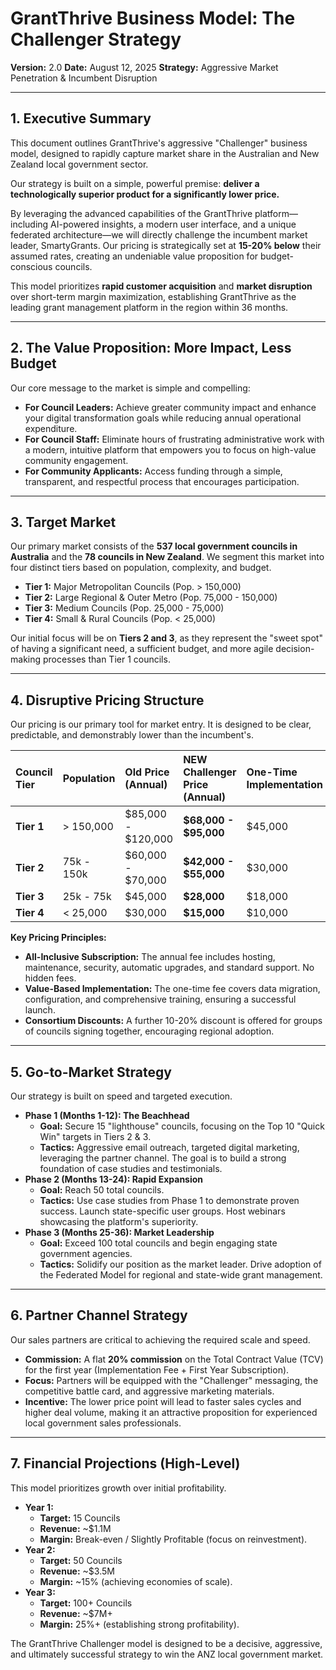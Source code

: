 # GrantThrive Business Model: The Challenger Strategy

**Version:** 2.0
**Date:** August 12, 2025
**Strategy:** Aggressive Market Penetration & Incumbent Disruption

---

## 1. Executive Summary

This document outlines GrantThrive's aggressive "Challenger" business model, designed to rapidly capture market share in the Australian and New Zealand local government sector.

Our strategy is built on a simple, powerful premise: **deliver a technologically superior product for a significantly lower price.**

By leveraging the advanced capabilities of the GrantThrive platform—including AI-powered insights, a modern user interface, and a unique federated architecture—we will directly challenge the incumbent market leader, SmartyGrants. Our pricing is strategically set at **15-20% below** their assumed rates, creating an undeniable value proposition for budget-conscious councils.

This model prioritizes **rapid customer acquisition** and **market disruption** over short-term margin maximization, establishing GrantThrive as the leading grant management platform in the region within 36 months.

---

## 2. The Value Proposition: More Impact, Less Budget

Our core message to the market is simple and compelling:

*   **For Council Leaders:** Achieve greater community impact and enhance your digital transformation goals while reducing annual operational expenditure.
*   **For Council Staff:** Eliminate hours of frustrating administrative work with a modern, intuitive platform that empowers you to focus on high-value community engagement.
*   **For Community Applicants:** Access funding through a simple, transparent, and respectful process that encourages participation.

---

## 3. Target Market

Our primary market consists of the **537 local government councils in Australia** and the **78 councils in New Zealand**. We segment this market into four distinct tiers based on population, complexity, and budget.

*   **Tier 1:** Major Metropolitan Councils (Pop. > 150,000)
*   **Tier 2:** Large Regional & Outer Metro (Pop. 75,000 - 150,000)
*   **Tier 3:** Medium Councils (Pop. 25,000 - 75,000)
*   **Tier 4:** Small & Rural Councils (Pop. < 25,000)

Our initial focus will be on **Tiers 2 and 3**, as they represent the "sweet spot" of having a significant need, a sufficient budget, and more agile decision-making processes than Tier 1 councils.

---

## 4. Disruptive Pricing Structure

Our pricing is our primary tool for market entry. It is designed to be clear, predictable, and demonstrably lower than the incumbent's.

| Council Tier | Population | Old Price (Annual) | **NEW Challenger Price (Annual)** | One-Time Implementation |
| :--- | :--- | :--- | :--- | :--- |
| **Tier 1** | > 150,000 | $85,000 - $120,000 | **$68,000 - $95,000** | $45,000 |
| **Tier 2** | 75k - 150k | $60,000 - $70,000 | **$42,000 - $55,000** | $30,000 |
| **Tier 3** | 25k - 75k | $45,000 | **$28,000** | $18,000 |
| **Tier 4** | < 25,000 | $30,000 | **$15,000** | $10,000 |

**Key Pricing Principles:**
*   **All-Inclusive Subscription:** The annual fee includes hosting, maintenance, security, automatic upgrades, and standard support. No hidden fees.
*   **Value-Based Implementation:** The one-time fee covers data migration, configuration, and comprehensive training, ensuring a successful launch.
*   **Consortium Discounts:** A further 10-20% discount is offered for groups of councils signing together, encouraging regional adoption.

---

## 5. Go-to-Market Strategy

Our strategy is built on speed and targeted execution.

*   **Phase 1 (Months 1-12): The Beachhead**
    *   **Goal:** Secure 15 "lighthouse" councils, focusing on the Top 10 "Quick Win" targets in Tiers 2 & 3.
    *   **Tactics:** Aggressive email outreach, targeted digital marketing, leveraging the partner channel. The goal is to build a strong foundation of case studies and testimonials.
*   **Phase 2 (Months 13-24): Rapid Expansion**
    *   **Goal:** Reach 50 total councils.
    *   **Tactics:** Use case studies from Phase 1 to demonstrate proven success. Launch state-specific user groups. Host webinars showcasing the platform's superiority.
*   **Phase 3 (Months 25-36): Market Leadership**
    *   **Goal:** Exceed 100 total councils and begin engaging state government agencies.
    *   **Tactics:** Solidify our position as the market leader. Drive adoption of the Federated Model for regional and state-wide grant management.

---

## 6. Partner Channel Strategy

Our sales partners are critical to achieving the required scale and speed.

*   **Commission:** A flat **20% commission** on the Total Contract Value (TCV) for the first year (Implementation Fee + First Year Subscription).
*   **Focus:** Partners will be equipped with the "Challenger" messaging, the competitive battle card, and aggressive marketing materials.
*   **Incentive:** The lower price point will lead to faster sales cycles and higher deal volume, making it an attractive proposition for experienced local government sales professionals.

---

## 7. Financial Projections (High-Level)

This model prioritizes growth over initial profitability.

*   **Year 1:**
    *   **Target:** 15 Councils
    *   **Revenue:** ~$1.1M
    *   **Margin:** Break-even / Slightly Profitable (focus on reinvestment).
*   **Year 2:**
    *   **Target:** 50 Councils
    *   **Revenue:** ~$3.5M
    *   **Margin:** ~15% (achieving economies of scale).
*   **Year 3:**
    *   **Target:** 100+ Councils
    *   **Revenue:** ~$7M+
    *   **Margin:** 25%+ (establishing strong profitability).

The GrantThrive Challenger model is designed to be a decisive, aggressive, and ultimately successful strategy to win the ANZ local government market.

